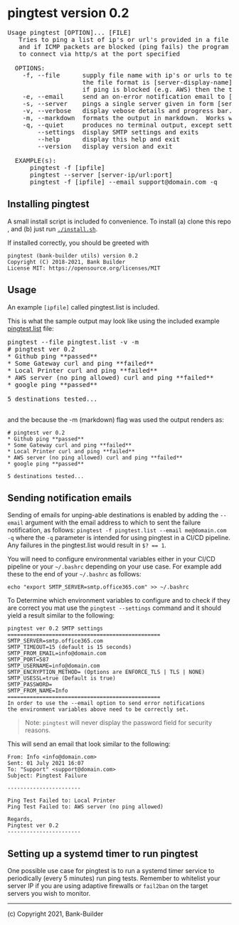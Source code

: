 # pingtest version 0.2
<pre>
Usage pingtest [OPTION]... [FILE]
   Tries to ping a list of ip's or url's provided in a file or at command line
   and if ICMP packets are blocked (ping fails) the program will attempt
   to connect via http/s at the port specified
 
  OPTIONS:
    -f, --file      supply file name with ip's or urls to test
                    the file format is [server-display-name] | ip/url:port and
                    if ping is blocked (e.g. AWS) then the test will try curl. 
    -e, --email     send an on-error notification email to [email@address] when using a pingtest list
    -s, --server    pings a single server given in form [server-ip/url:port]
    -v, --verbose   display vebose details and progress bar.  Works with -f option only.
    -m, --markdown  formats the output in markdown.  Works with -v option only.
    -q, --quiet     produces no terminal output, except setting bash return value $? = 1 if failures found.
        --settings  display SMTP settings and exits
        --help      display this help and exit
        --version   display version and exit

  EXAMPLE(s):
      pingtest -f [ipfile]
      pingtest --server [server-ip/url:port]
      pingtest -f [ipfile] --email support@domain.com -q
</pre>

## Installing pingtest
A small install script is included fo convenience. To install (a) clone this repo , and (b)  just run [`./install.sh`](./install.sh).

If installed correctly, you should be greeted with
```
pingtest (bank-builder utils) version 0.2
Copyright (C) 2018-2021, Bank Builder
License MIT: https://opensource.org/licenses/MIT
```

## Usage
An example `[ipfile]` called pingtest.list is included.

This is what the sample output may look like using the included example [pingtest.list](./pingtest.list) file:
<pre>
pingtest --file pingtest.list -v -m
# pingtest ver 0.2
* Github ping **passed**                                   
* Some Gateway curl and ping **failed**
* Local Printer curl and ping **failed**
* AWS server (no ping allowed) curl and ping **failed**
* google ping **passed**

5 destinations tested...

</pre>
and the because the -m (markdown) flag was used the output renders as:

```
# pingtest ver 0.2
* Github ping **passed**                                   
* Some Gateway curl and ping **failed**
* Local Printer curl and ping **failed**
* AWS server (no ping allowed) curl and ping **failed**
* google ping **passed**

5 destinations tested...
```

## Sending notification emails
Sending of emails for unping-able destinations is enabled by adding the `--email` argument with the email address to which to sent the failure notification, as follows: `pingtest -f pingtest.list --email me@domain.com -q` where the `-q` parameter is intended for using pingtest in a CI/CD pipeline.  Any failures in the pingtest.list would result in `$? == 1`. 

You will need to configure environmental variables either in your CI/CD pipeline or your `~/.bashrc` depending on your use case. For example add these to the end of your `~/.bashrc` as follows:
```
echo "export SMTP_SERVER=smtp.office365.com" >> ~/.bashrc
```
To Determine which environment variables to configure and to check if they are correct you mat use the `pingtest --settings` command and it should yield a result similar to the following:
```
pingtest ver 0.2 SMTP settings
================================================
SMTP_SERVER=smtp.office365.com
SMTP_TIMEOUT=15 (default is 15 seconds)
SMTP_FROM_EMAIL=info@domain.com
SMTP_PORT=587
SMTP_USERNAME=info@domain.com
SMTP_ENCRYPTION_METHOD= (Options are ENFORCE_TLS | TLS | NONE)
SMTP_USESSL=true (Default is true)
SMTP_PASSWORD=
SMTP_FROM_NAME=Info
================================================
In order to use the --email option to send error notifications
the environment variables above need to be correctly set.
```
> Note: `pingtest` will never display the password field for security reasons.

This will send an email that look similar to the following:
```
From: Info <info@domain.com>
Sent: 01 July 2021 16:07
To: "Support" <support@domain.com>
Subject: Pingtest Failure
 
-----------------------

Ping Test Failed to: Local Printer
Ping Test Failed to: AWS server (no ping allowed)

Regards,
Pingtest ver 0.2
-----------------------
```


## Setting up a systemd timer to run pingtest
One possible use case for pingtest is to run a systemd timer service to periodically (every 5 minutes) run ping tests.
Remember to whitelist your server IP if you are using adaptive firewalls or `fail2ban` on the target servers you wish to monitor.

---
(c) Copyright 2021, Bank-Builder


